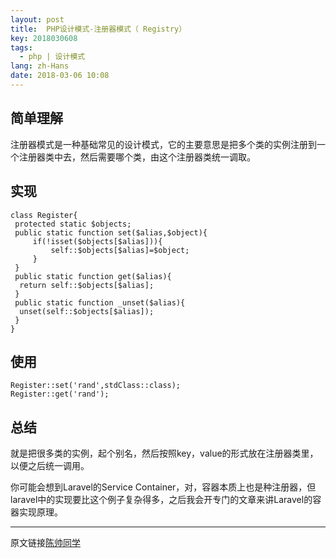 ```yaml
---
layout: post
title:  PHP设计模式-注册器模式（ Registry）
key: 2018030608
tags:
  - php | 设计模式
lang: zh-Hans
date: 2018-03-06 10:08
---
```


## 简单理解

注册器模式是一种基础常见的设计模式，它的主要意思是把多个类的实例注册到一个注册器类中去，然后需要哪个类，由这个注册器类统一调取。

## 实现

```$xslt
class Register{
 protected static $objects;
 public static function set($alias,$object){
     if(!isset($objects[$alias])){
         self::$objects[$alias]=$object;
     }
 }
 public static function get($alias){
  return self::$objects[$alias];
 }
 public static function _unset($alias){
  unset(self::$objects[$alias]);
 }
}
```

## 使用

```$xslt
Register::set('rand',stdClass::class);
Register::get('rand');
```

## 总结
就是把很多类的实例，起个别名，然后按照key，value的形式放在注册器类里，以便之后统一调用。

你可能会想到Laravel的Service Container，对，容器本质上也是种注册器，但laravel中的实现要比这个例子复杂得多，之后我会开专门的文章来讲Laravel的容器实现原理。

***

原文链接[陈帅同学](http://imshuai.cn/php/133.html)

